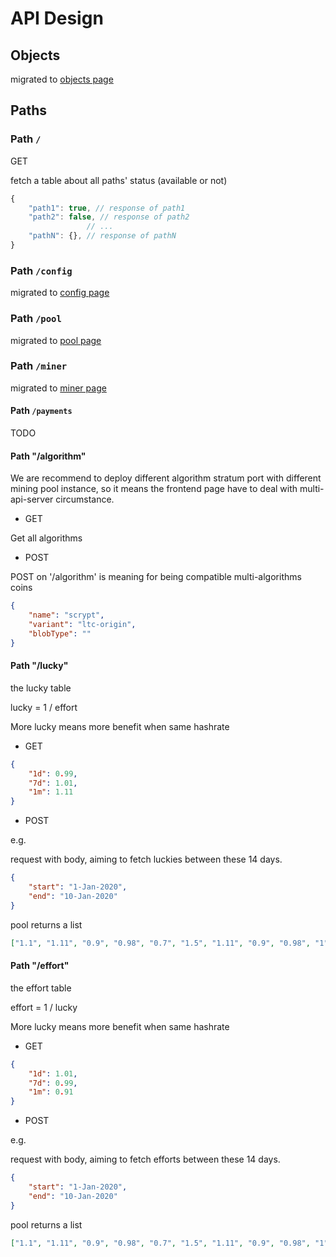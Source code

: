 # API Design

## Objects

migrated to [objects page](./objects.md)

## Paths

### Path `/`

GET

fetch a table about all paths' status (available or not)

```javascript
{
    "path1": true, // response of path1
    "path2": false, // response of path2
                 // ...
    "pathN": {}, // response of pathN
}
```

### Path `/config`

migrated to [config page](./config.md)

### Path `/pool`

migrated to [pool page](./pool.md)

### Path `/miner`

migrated to [miner page](./miner.md)

#### Path `/payments`

TODO

#### Path "/algorithm"

We are recommend to deploy different algorithm stratum port with different
mining pool instance, so it means the frontend page have to deal with
multi-api-server circumstance.

-   GET

Get all algorithms

-   POST

POST on '/algorithm' is meaning for being compatible multi-algorithms coins

```json
{
    "name": "scrypt",
    "variant": "ltc-origin",
    "blobType": ""
}
```

#### Path "/lucky"

the lucky table

lucky = 1 / effort

More lucky means more benefit when same hashrate

-   GET

```json
{
    "1d": 0.99,
    "7d": 1.01,
    "1m": 1.11
}
```

-   POST

e.g.

request with body, aiming to fetch luckies between these 14 days.

```json
{
    "start": "1-Jan-2020",
    "end": "10-Jan-2020"
}
```

pool returns a list

```json
["1.1", "1.11", "0.9", "0.98", "0.7", "1.5", "1.11", "0.9", "0.98", "1"]
```

#### Path "/effort"

the effort table

effort = 1 / lucky

More lucky means more benefit when same hashrate

-   GET

```json
{
    "1d": 1.01,
    "7d": 0.99,
    "1m": 0.91
}
```

-   POST

e.g.

request with body, aiming to fetch efforts between these 14 days.

```json
{
    "start": "1-Jan-2020",
    "end": "10-Jan-2020"
}
```

pool returns a list

```json
["1.1", "1.11", "0.9", "0.98", "0.7", "1.5", "1.11", "0.9", "0.98", "1"]
```

